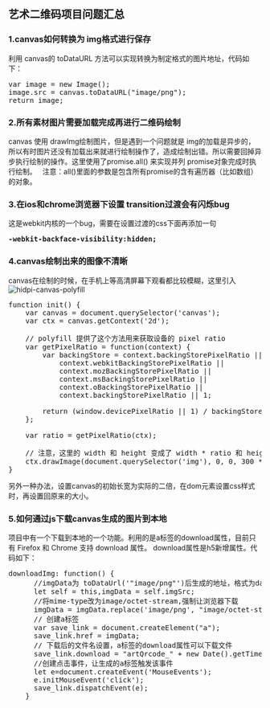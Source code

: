 ## 艺术二维码项目问题汇总

### 1.canvas如何转换为 img格式进行保存
利用 canvas的 toDataURL 方法可以实现转换为制定格式的图片地址，代码如下：
<pre>
var image = new Image();
image.src = canvas.toDataURL("image/png");
return image;
</pre>
### 2.所有素材图片需要加载完成再进行二维码绘制
canvas 使用 drawImg绘制图片，但是遇到一个问题就是 img的加载是异步的，所以有时图片还没有加载出来就进行绘制操作了，造成绘制出错。所以需要回掉异步执行绘制的操作。这里使用了promise.all() 来实现并列 promise对象完成时执行绘制。  
注意：all()里面的参数是包含所有promise的含有遍历器（比如数组）的对象。
### 3.在ios和chrome浏览器下设置 transition过渡会有闪烁bug
这是webkit内核的一个bug，需要在设置过渡的css下面再添加一句 
<pre><b>-webkit-backface-visibility:hidden;</b></pre>
### 4.canvas绘制出来的图像不清晰
canvas在绘制的时候，在手机上等高清屏幕下观看都比较模糊，这里引入
![hidpi-canvas-polyfill](https://github.com/jondavidjohn/hidpi-canvas-polyfill.git)
<pre>
function init() {
    var canvas = document.querySelector('canvas');
    var ctx = canvas.getContext('2d');

    // polyfill 提供了这个方法用来获取设备的 pixel ratio
    var getPixelRatio = function(context) {
        var backingStore = context.backingStorePixelRatio ||
            context.webkitBackingStorePixelRatio ||
            context.mozBackingStorePixelRatio ||
            context.msBackingStorePixelRatio ||
            context.oBackingStorePixelRatio ||
            context.backingStorePixelRatio || 1;

        return (window.devicePixelRatio || 1) / backingStore;
    };

    var ratio = getPixelRatio(ctx);

    // 注意，这里的 width 和 height 变成了 width * ratio 和 height * ratio
    ctx.drawImage(document.querySelector('img'), 0, 0, 300 * ratio, 90 * ratio);
}
</pre>

另外一种办法，设置canvas的初始长宽为实际的二倍，在dom元素设置css样式时，再设置回原来的大小。

### 5.如何通过js下载canvas生成的图片到本地
项目中有一个下载到本地的一个功能。利用的是a标签的download属性，目前只有 Firefox 和 Chrome 支持 download 属性。 download属性是h5新增属性。代码如下：
<pre>
downloadImg: function() {
      //imgData为 toDataUrl('"image/png"')后生成的地址，格式为data:image/png;base64,...
      let self = this,imgData = self.imgSrc;
      //将mime-type改为image/octet-stream,强制让浏览器下载
      imgData = imgData.replace('image/png', "image/octet-stream");
      // 创建a标签
      var save_link = document.createElement("a");
      save_link.href = imgData;
      // 下载后的文件名设置，a标签的download属性可以下载文件
      save_link.download = "artQrcode_" + new Date().getTime() + "." + "png";
      //创建点击事件，让生成的a标签触发该事件
      let e=document.createEvent('MouseEvents');
      e.initMouseEvent('click');
      save_link.dispatchEvent(e);
    }
</pre>




